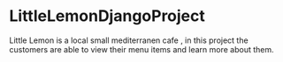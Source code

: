 # LittleLemonDjangoProject
Little Lemon is a local  small mediterranen cafe , in this project the customers are able to view their menu items and learn more about them.
